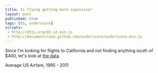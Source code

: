 ```yaml
---
title: Is flying getting more expensive?
layout: post
published: true
tags: [d3, underscore]
scripts:
 - http://d3js.org/d3.v2.min.js
 - http://documentcloud.github.com/underscore/underscore-min.js
---
```

<style type="text/css">
svg {
    font-size: 10px;
    font-family: sans-serif;
}

path.line {
    fill: none;
    stroke: #c40;
    stroke-width: 3px;
}

g.tick line {
    stroke: #ddd;
    stroke-width: .5;
}

line.axis {
    stroke: #444;
}

g.axis path, g.axis line {
    stroke: #444;
    stroke-width: .5;
    fill: none;
}
</style>

Since I'm looking for flights to California and not finding anything south of $400, let's look at [the data](http://www.bts.gov/xml/atpi/src/datadisp_tableseries.xml).

<div id="chart"> </div>

<table id="data" class="table table-condensed table-striped">
	<thead>Average US Airfare, 1995 - 2011</thead>
	<tbody></tbody>
</table>

<script type="text/javascript">
var url = "/visible-data/data/AirFares.csv";
d3.csv(url, function(data) {
    window.data = data;
    var fares = _.map(data, function(d, i) {
        return Number(d['Fare']);
    });

    var quarters = _.map(data, function(d, i) {
        // for labels; Quarter already has a space prepended
        return d['Year'] + d['Quarter']
    });

    // chart
    var padding = 35,
        height = 250,
        width = 620 - padding;

    var x = d3.scale.linear()
        .domain([0, data.length - 1])
        .range([0, width]);

    var y = d3.scale.linear()
        .domain([_.min(fares) - 25, _.max(fares)])
        .range([height - 20, 0]);

    window.x = x, window.y = y;
    window.chart = d3.select('#chart').append('svg')
        .style('height', height)
        .append('g')
        .attr('transform', 'translate(' + padding + ',0)');

    window.xAxis = d3.svg.axis()
        .scale(x)
        .orient('bottom')
        .tickFormat(function(d, i) { return quarters[d]; });

    chart.append('g')
        .attr('transform', 'translate(0,' + (height - 20) + ')')
        .attr('class', 'x axis')
        .call(xAxis);

    window.yAxis = d3.svg.axis()
        .scale(y)
        .ticks(7)
        .orient('left')
        .tickFormat(function(d) { return '$' + d; });

    chart.append('g')
        .attr('class', 'y axis')
        .call(yAxis);

    var line = d3.svg.line()
        .x(function(d, i) { return x(i); })
        .y(function(d) { return y(d['Fare']); })
        .interpolate('linear');

    chart.selectAll('path.line')
        .data([data])
      .enter().append('path')
        .attr('class', 'line')
        .attr('d', line)
        .attr('transform', 'translate(0,0)');

    // table
    var table = d3.select('#data');

    table.select('thead').selectAll('th')
        .data(_.keys(data[0]))
      .enter().append('th')
        .text(String);

    table.select('tbody').selectAll('tr')
        .data(data)
      .enter().append('tr')
        .selectAll('td')
        .data(function(d) { return _.values(d); })
      .enter().append('td')
        .text(function(d, i) {
        	if (i === 2) { return '$' + d; }
        	return d;
        });
});
</script>